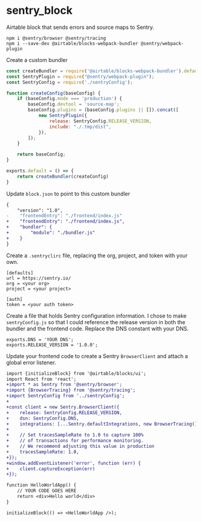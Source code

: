 # sentry_block

Airtable block that sends errors and source maps to Sentry.

```
npm i @sentry/browser @sentry/tracing
npm i --save-dev @airtable/blocks-webpack-bundler @sentry/webpack-plugin
```

Create a custom bundler 
```js
const createBundler = require('@airtable/blocks-webpack-bundler').default;
const SentryPlugin = require("@sentry/webpack-plugin");
const SentryConfig = require('./sentryConfig');

function createConfig(baseConfig) {
    if (baseConfig.mode === 'production') {
        baseConfig.devtool = 'source-map';
        baseConfig.plugins = (baseConfig.plugins || []).concat([
            new SentryPlugin({
                release: SentryConfig.RELEASE_VERSION,
                include: "./.tmp/dist",
            }),
        ]);
    }

    return baseConfig;
}

exports.default = () => {
	return createBundler(createConfig)
}
```

Update `block.json` to point to this custom bundler
```diff
{
    "version": "1.0",
-    "frontendEntry": "./frontend/index.js"
+    "frontendEntry": "./frontend/index.js",
+    "bundler": {
+        "module": "./bundler.js"
+    }
}
```

Create a `.sentryclirc` file, replacing the org, project, and token with your own.
```
[defaults]
url = https://sentry.io/
org = <your org>
project = <your project>

[auth]
token = <your auth token>
```

Create a file that holds Sentry configuration information. I chose to make `sentryConfig.js` so that I could reference the release version in both the bundler and the frontend code. Replace the DNS constant with your DNS.
```
exports.DNS = 'YOUR DNS';
exports.RELEASE_VERSION = '1.0.0';
```

Update your frontend code to create a Sentry `BrowserClient` and attach a global error listener.
```diff
import {initializeBlock} from '@airtable/blocks/ui';
import React from 'react';
+import * as Sentry from '@sentry/browser';
+import {BrowserTracing} from '@sentry/tracing';
+import SentryConfig from '../sentryConfig';
+
+const client = new Sentry.BrowserClient({
+    release: SentryConfig.RELEASE_VERSION,
+    dsn: SentryConfig.DNS,
+    integrations: [...Sentry.defaultIntegrations, new BrowserTracing()],
+
+    // Set tracesSampleRate to 1.0 to capture 100%
+    // of transactions for performance monitoring.
+    // We recommend adjusting this value in production
+    tracesSampleRate: 1.0,
+});
+window.addEventListener('error', function (err) {
+    client.captureException(err)
+});

function HelloWorldApp() {
    // YOUR CODE GOES HERE
    return <div>Hello world</div>
}

initializeBlock(() => <HelloWorldApp />);
```
